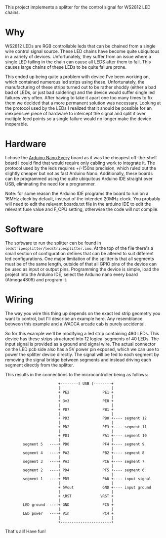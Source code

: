 This project implements a splitter for the control signal for WS2812 LED chains.

Why
===

WS2812 LEDs are RGB controllable leds that can be chained from a single wire control signal source.
These LED chains have become quite ubiquitous in a variety of devices. Unfortunately, they suffer from an issue
where a single LED failing in the chain can cause all LEDS after them to fail. This causes large chains of
these LEDs to be quite failure prone.

This ended up being quite a problem with device I've been working on, which contained numerous led strips using these.
Unfortunately, the manufacturing of these strips turned out to be rather shoddy (either a bad bad of LEDs, or just bad soldering)
and the device would suffer single led failures very often. After having to take it apart one too many times to fix them we decided
that a more permanent solution was necessary. Looking at the protocol used by the LEDs I realized that it should be possible for
an inexpensive piece of hardware to intercept the signal and split it over multiple feed points so a single failure would no longer make
the device inoperable.

Hardware
========

I chose the [Arduino Nano Every](LINKHERE) board as it was the cheapest off-the-shelf board I could find that would require only cabling work to
integrate it. The protocol used by the leds requires +/-150ns precision, which ruled out the slightly cheaper but not as fast Arduino Nano.
Additionally, these boards can be programmed using the quite ubiquitous Arduino IDE straight over USB, eliminating the need for a programmer.

Note: for some reason the Arduino IDE programs the board to run on a 16MHz clock by default, instead of the intended 20MHz clock. You probably
will need to edit the relevant boards.txt file in the arduino IDE to edit the relevant fuse value and F_CPU setting, otherwise the code
will not compile.

Software
========

The software to run the splitter can be found in `ledstripesplitter/ledstripesplitter.ino`. At the top of the file there's a small section of configuration
defines that can be altered to suit different led configurations. One major limitation of the splitter is that all segments must be of the same length, outside of that
all GPIO pins of the device can be used as input or output pins. Programming the device is simple, load the project into the Arduino IDE, select the Arduino nano every board (Atmega4809) and program it.

Wiring
======

The way you wire this thing up depends on the exact led strip geometry you want to control, but I'll describe an example here.
Any resemblance between this example and a WACCA arcade cab is purely accidental.

So for this example we'll be modifying a led strip containing 480 LEDs. This device has these strips structured into 12 logical segments of 40 LEDs.
The input signal is provided as a ground and signal wire. The actual connector on the LED pcb side also has a 5V power pin exposed, which we can use
to power the splitter device directly. The signal will be fed to each segment by removing the signal bridge between segments and instead driving each
segment directly from the splitter.

This results in the connections to the microcontroller being as follows:


```
                        +--------[ USB ]--------+
                        |                       |
                        + PE2               PE1 +
                        |                       |
                        + 3v3               PE0 +
                        |                       |
                        + PD7               PB1 +
                        |                       |
                        + PD3               PB0 +---- segment 12
                        |                       |
                        + PD2               PE3 +---- segment 11
                        |                       |
                        + PD1               PA1 +---- segment 10
                        |                       |
        segment 5   ----+ PD0               PF4 +---- segment 9
                        |                       |
        segment 4   ----+ PA2               PB2 +---- segment 8
                        |                       |
        segment 3   ----+ PA3               PC6 +---- segment 7
                        |                       |
        segment 2   ----+ PD4               PF5 +---- segment 6
                        |                       |
        segment 1   ----+ PD5               PA0 +---- input signal
                        |                       |
                        + 5Vout             GND +---- input ground
                        |                       |
                        + \RST             \RST +
                        |                       |
        LED ground  ----+ GND               PC5 +
                        |                       |
        LED power   ----+ Vin               PC4 +
                        |                       |
                        +-----------------------+
```

That's all! Have fun!

